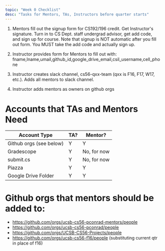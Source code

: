 ```yaml
---
topic: "Week 0 Checklist"
desc: "Tasks for Mentors, TAs, Instructors before quarter starts"
---
```


1.  Mentors fill out the signup form for CS192/196 credit.   Get Instructor's signature.  Turn in to CS Dept. staff undergrad advisor,
     get add code, and sign up for course.   Note that signup is NOT automatic after you fill out form.  You MUST take the add code
     and actually sign up.
     
2.  Instructor provides form for Mentors to fill out with: fname,lname,umail,github_id,google_drive_email,csil_username,cell_phone

3.  Instructor creates slack channel, cs56-qxx-team (qxx is F16, F17, W17, etc.).   Adds all mentors to slack channel.

4.   Instructor adds mentors as owners on github orgs


# Accounts that TAs and Mentors Need

| Account Type |  TA?   | Mentor?   |
|--------------|--------|-----------|
| Github orgs (see below) |  Y     |    Y      |
| Gradescope   |   Y     |   No, for now |
| submit.cs    |   Y     |  No, for now |
| Piazza       |   Y     |   Y    |
| Google Drive Folder | Y    |  Y    |



# Github orgs that mentors should be added to:

* <https://github.com/orgs/ucsb-cs56-pconrad-mentors/people>
* <https://github.com/orgs/ucsb-cs56-pconrad/people> 
* <https://github.com/orgs/UCSB-CS56-Projects/people> 
* <https://github.com/orgs/ucsb-cs56-f16/people> (substituting current qtr in place of f16)



